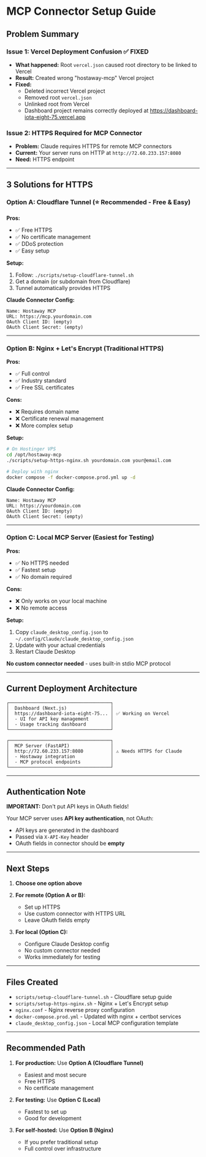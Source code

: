 # MCP Connector Setup Guide

## Problem Summary

### Issue 1: Vercel Deployment Confusion ✅ FIXED
- **What happened:** Root `vercel.json` caused root directory to be linked to Vercel
- **Result:** Created wrong "hostaway-mcp" Vercel project
- **Fixed:**
  - Deleted incorrect Vercel project
  - Removed root `vercel.json`
  - Unlinked root from Vercel
  - Dashboard project remains correctly deployed at https://dashboard-iota-eight-75.vercel.app

### Issue 2: HTTPS Required for MCP Connector
- **Problem:** Claude requires HTTPS for remote MCP connectors
- **Current:** Your server runs on HTTP at `http://72.60.233.157:8080`
- **Need:** HTTPS endpoint

---

## 3 Solutions for HTTPS

### Option A: Cloudflare Tunnel (⭐ Recommended - Free & Easy)

**Pros:**
- ✅ Free HTTPS
- ✅ No certificate management
- ✅ DDoS protection
- ✅ Easy setup

**Setup:**
1. Follow: `./scripts/setup-cloudflare-tunnel.sh`
2. Get a domain (or subdomain from Cloudflare)
3. Tunnel automatically provides HTTPS

**Claude Connector Config:**
```
Name: Hostaway MCP
URL: https://mcp.yourdomain.com
OAuth Client ID: (empty)
OAuth Client Secret: (empty)
```

---

### Option B: Nginx + Let's Encrypt (Traditional HTTPS)

**Pros:**
- ✅ Full control
- ✅ Industry standard
- ✅ Free SSL certificates

**Cons:**
- ❌ Requires domain name
- ❌ Certificate renewal management
- ❌ More complex setup

**Setup:**
```bash
# On Hostinger VPS
cd /opt/hostaway-mcp
./scripts/setup-https-nginx.sh yourdomain.com your@email.com

# Deploy with nginx
docker compose -f docker-compose.prod.yml up -d
```

**Claude Connector Config:**
```
Name: Hostaway MCP
URL: https://yourdomain.com
OAuth Client ID: (empty)
OAuth Client Secret: (empty)
```

---

### Option C: Local MCP Server (Easiest for Testing)

**Pros:**
- ✅ No HTTPS needed
- ✅ Fastest setup
- ✅ No domain required

**Cons:**
- ❌ Only works on your local machine
- ❌ No remote access

**Setup:**
1. Copy `claude_desktop_config.json` to `~/.config/Claude/claude_desktop_config.json`
2. Update with your actual credentials
3. Restart Claude Desktop

**No custom connector needed** - uses built-in stdio MCP protocol

---

## Current Deployment Architecture

```
┌─────────────────────────────────────┐
│  Dashboard (Next.js)                │
│  https://dashboard-iota-eight-75... │ ✅ Working on Vercel
│  - UI for API key management        │
│  - Usage tracking dashboard         │
└─────────────────────────────────────┘

┌─────────────────────────────────────┐
│  MCP Server (FastAPI)               │
│  http://72.60.233.157:8080          │ ⚠️ Needs HTTPS for Claude
│  - Hostaway integration             │
│  - MCP protocol endpoints           │
└─────────────────────────────────────┘
```

---

## Authentication Note

**IMPORTANT:** Don't put API keys in OAuth fields!

Your MCP server uses **API key authentication**, not OAuth:
- API keys are generated in the dashboard
- Passed via `X-API-Key` header
- OAuth fields in connector should be **empty**

---

## Next Steps

1. **Choose one option above**
2. **For remote (Option A or B):**
   - Set up HTTPS
   - Use custom connector with HTTPS URL
   - Leave OAuth fields empty

3. **For local (Option C):**
   - Configure Claude Desktop config
   - No custom connector needed
   - Works immediately for testing

---

## Files Created

- `scripts/setup-cloudflare-tunnel.sh` - Cloudflare setup guide
- `scripts/setup-https-nginx.sh` - Nginx + Let's Encrypt setup
- `nginx.conf` - Nginx reverse proxy configuration
- `docker-compose.prod.yml` - Updated with nginx + certbot services
- `claude_desktop_config.json` - Local MCP configuration template

---

## Recommended Path

1. **For production:** Use **Option A (Cloudflare Tunnel)**
   - Easiest and most secure
   - Free HTTPS
   - No certificate management

2. **For testing:** Use **Option C (Local)**
   - Fastest to set up
   - Good for development

3. **For self-hosted:** Use **Option B (Nginx)**
   - If you prefer traditional setup
   - Full control over infrastructure
